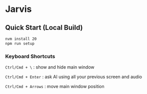 # Jarvis

## Quick Start (Local Build)

```bash
nvm install 20
npm run setup
```

### Keyboard Shortcuts

`Ctrl/Cmd + \` : show and hide main window

`Ctrl/Cmd + Enter` : ask AI using all your previous screen and audio

`Ctrl/Cmd + Arrows` : move main window position

